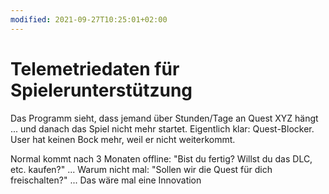 ```yaml
---
modified: 2021-09-27T10:25:01+02:00
---
```


# Telemetriedaten für Spielerunterstützung

Das Programm sieht, dass jemand über Stunden/Tage an Quest XYZ hängt ... und danach das Spiel nicht mehr startet. Eigentlich klar: Quest-Blocker. User hat keinen Bock mehr, weil er nicht weiterkommt. 

Normal kommt nach 3 Monaten offline: "Bist du fertig? Willst du das DLC, etc. kaufen?" ... Warum nicht mal: "Sollen wir die Quest für dich freischalten?" ... Das wäre mal eine Innovation